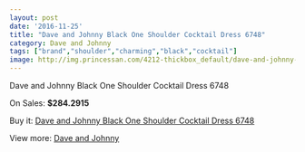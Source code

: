 ```yaml
---
layout: post
date: '2016-11-25'
title: "Dave and Johnny Black One Shoulder Cocktail Dress 6748"
category: Dave and Johnny
tags: ["brand","shoulder","charming","black","cocktail"]
image: http://img.princessan.com/4212-thickbox_default/dave-and-johnny-black-one-shoulder-cocktail-dress-6748.jpg
---
```

Dave and Johnny Black One Shoulder Cocktail Dress 6748

On Sales: **$284.2915**
<a href="https://www.princessan.com/en/dave-and-johnny/1947-dave-and-johnny-black-one-shoulder-cocktail-dress-6748.html"><amp-img layout="responsive" width="600" height="600" src="//img.princessan.com/4212-thickbox_default/dave-and-johnny-black-one-shoulder-cocktail-dress-6748.jpg" alt="Dave and Johnny Black One Shoulder Cocktail Dress 6748 0" /></a>
<a href="https://www.princessan.com/en/dave-and-johnny/1947-dave-and-johnny-black-one-shoulder-cocktail-dress-6748.html"><amp-img layout="responsive" width="600" height="600" src="//img.princessan.com/4213-thickbox_default/dave-and-johnny-black-one-shoulder-cocktail-dress-6748.jpg" alt="Dave and Johnny Black One Shoulder Cocktail Dress 6748 1" /></a>

Buy it: [Dave and Johnny Black One Shoulder Cocktail Dress 6748](https://www.princessan.com/en/dave-and-johnny/1947-dave-and-johnny-black-one-shoulder-cocktail-dress-6748.html "Dave and Johnny Black One Shoulder Cocktail Dress 6748")

View more: [Dave and Johnny](https://www.princessan.com/en/16-dave-and-johnny "Dave and Johnny")